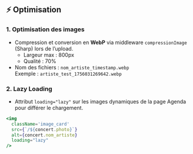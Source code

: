 ## ⚡ Optimisation

### 1. Optimisation des images
- Compression et conversion en **WebP** via middleware `compressionImage` (Sharp) lors de l’upload.
  - Largeur max : 800px
  - Qualité : 70%
- Nom des fichiers : `nom_artiste_timestamp.webp`  
  Exemple : `artiste_test_1756031269642.webp`

### 2. Lazy Loading
- Attribut `loading="lazy"` sur les images dynamiques de la page Agenda pour différer le chargement.
```jsx
<img
  className='image_card'
  src={`/${concert.photo}`}
  alt={concert.nom_artiste}
  loading="lazy"
/>
